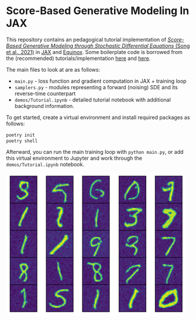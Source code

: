 # Score-Based Generative Modeling In JAX

This repository contains an pedagogical tutorial implementation of [*Score-Based Generative Modeling through Stochastic Differential Equations* (Song et al., 2021)](https://arxiv.org/pdf/2011.13456) in [JAX](https://jax.readthedocs.io/en/latest/index.html) and [Equinox](https://docs.kidger.site/equinox/). Some boilerplate code is borrowed from the (recommended) tutorials/implementation [here](https://docs.kidger.site/equinox/examples/score_based_diffusion/) and [here](https://github.com/homerjed/sbgm). 

The main files to look at are as follows:
- `main.py` - loss function and gradient computation in JAX + training loop
- `samplers.py` - modules representing a forward (noising) SDE and its reverse-time counterpart
- `demos/Tutorial.ipynb` - detailed tutorial notebook with additional background information.

To get started, create a virtual environment and install required packages as follows:

```
poetry init
poetry shell
```

Afterward, you can run the main training loop with `python main.py`, or add this virtual environment to Jupyter and work through the `demos/Tutorial.ipynb` notebook.

![Example Image](example_fig.png)